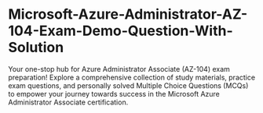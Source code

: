 # Microsoft-Azure-Administrator-AZ-104-Exam-Demo-Question-With-Solution
Your one-stop hub for Azure Administrator Associate (AZ-104) exam preparation! Explore a comprehensive collection of study materials, practice exam questions, and personally solved Multiple Choice Questions (MCQs) to empower your journey towards success in the Microsoft Azure Administrator Associate certification. 
